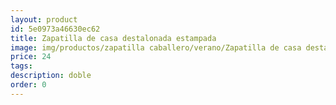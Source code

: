 ```yaml
---
layout: product
id: 5e0973a46630ec62
title: Zapatilla de casa destalonada estampada
image: img/productos/zapatilla caballero/verano/Zapatilla de casa destalonada estampada=24==doble=gris azul biorrelax.webp
price: 24
tags: 
description: doble
order: 0
---
```

